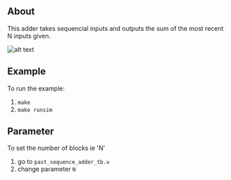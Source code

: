 About
--
This adder takes sequencial inputs and outputs the sum of the most recent N inputs given.

![alt text](https://github.com/vasinwr/some_verilog/blob/master/2N_sequence_adder/with_normal_adder/design.png "Logo Title Text 1")


Example
--
To run the example:
  1. `make`
  2. `make runsim` 

Parameter
--
To set the number of blocks ie 'N'
  1. go to `past_sequence_adder_tb.v`
  2. change parameter `N` 
